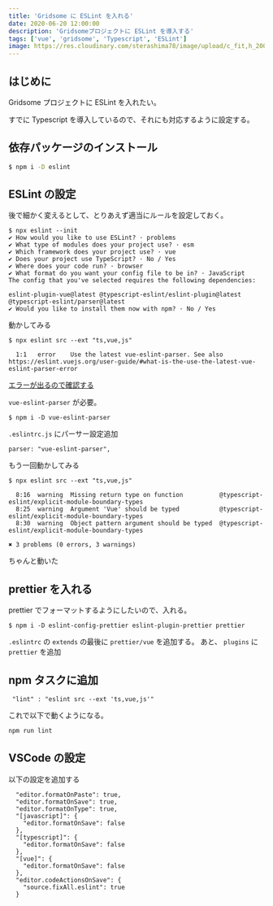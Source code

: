 ```yaml
---
title: 'Gridsome に ESLint を入れる'
date: 2020-06-20 12:00:00
description: 'Gridsomeプロジェクトに ESLint を導入する'
tags: ['vue', 'gridsome', 'Typescript', 'ESLint']
image: https://res.cloudinary.com/sterashima78/image/upload/c_fit,h_200,w_320,y_0/v1596863021/blog/eslint
---
```


## はじめに

Gridsome プロジェクトに ESLint を入れたい。

すでに Typescript を導入しているので、それにも対応するように設定する。

## 依存パッケージのインストール

```bash
$ npm i -D eslint
```

## ESLint の設定

後で細かく変えるとして、とりあえず適当にルールを設定しておく。

```
$ npx eslint --init
✔ How would you like to use ESLint? · problems
✔ What type of modules does your project use? · esm
✔ Which framework does your project use? · vue
✔ Does your project use TypeScript? · No / Yes
✔ Where does your code run? · browser
✔ What format do you want your config file to be in? · JavaScript
The config that you've selected requires the following dependencies:

eslint-plugin-vue@latest @typescript-eslint/eslint-plugin@latest @typescript-eslint/parser@latest
✔ Would you like to install them now with npm? · No / Yes
```

動かしてみる

```
$ npx eslint src --ext "ts,vue,js"

  1:1   error    Use the latest vue-eslint-parser. See also https://eslint.vuejs.org/user-guide/#what-is-the-use-the-latest-vue-eslint-parser-error
```

[エラーが出るので確認する](https://eslint.vuejs.org/user-guide/#what-is-the-use-the-latest-vue-eslint-parser-error)

`vue-eslint-parser` が必要。

```
$ npm i -D vue-eslint-parser
```

`.eslintrc.js` にパーサー設定追加

```
parser: "vue-eslint-parser",
```

もう一回動かしてみる

```
$ npx eslint src --ext "ts,vue,js"

  8:16  warning  Missing return type on function          @typescript-eslint/explicit-module-boundary-types
  8:25  warning  Argument 'Vue' should be typed           @typescript-eslint/explicit-module-boundary-types
  8:30  warning  Object pattern argument should be typed  @typescript-eslint/explicit-module-boundary-types

✖ 3 problems (0 errors, 3 warnings)
```

ちゃんと動いた

## prettier を入れる

prettier でフォーマットするようにしたいので、入れる。

```
$ npm i -D eslint-config-prettier eslint-plugin-prettier prettier
```

`.eslintrc` の `extends` の最後に `prettier/vue` を追加する。
あと、 `plugins` に `prettier` を追加

## npm タスクに追加

```
 "lint" : "eslint src --ext 'ts,vue,js'"
```

これで以下で動くようになる。

```bash
npm run lint
```

## VSCode の設定

以下の設定を追加する

```
  "editor.formatOnPaste": true,
  "editor.formatOnSave": true,
  "editor.formatOnType": true,
  "[javascript]": {
    "editor.formatOnSave": false
  },
  "[typescript]": {
    "editor.formatOnSave": false
  },
  "[vue]": {
    "editor.formatOnSave": false
  },
  "editor.codeActionsOnSave": {
    "source.fixAll.eslint": true
  }
```
